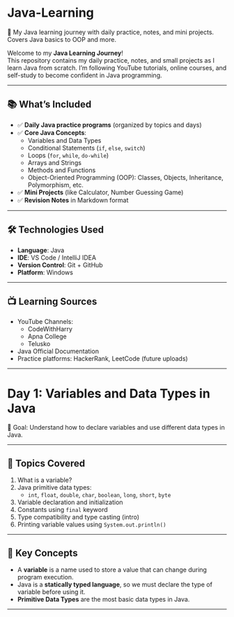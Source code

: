 # Java-Learning
📘 My Java learning journey with daily practice, notes, and mini projects. Covers Java basics to OOP and more.

Welcome to my **Java Learning Journey**!  
This repository contains my daily practice, notes, and small projects as I learn Java from scratch. I’m following YouTube tutorials, online courses, and self-study to become confident in Java programming.

---

## 📚 What’s Included

- ✅ **Daily Java practice programs** (organized by topics and days)
- ✅ **Core Java Concepts**:
  - Variables and Data Types
  - Conditional Statements (`if`, `else`, `switch`)
  - Loops (`for`, `while`, `do-while`)
  - Arrays and Strings
  - Methods and Functions
  - Object-Oriented Programming (OOP): Classes, Objects, Inheritance, Polymorphism, etc.
- ✅ **Mini Projects** (like Calculator, Number Guessing Game)
- ✅ **Revision Notes** in Markdown format

---

## 🛠️ Technologies Used

- **Language**: Java  
- **IDE**: VS Code / IntelliJ IDEA  
- **Version Control**: Git + GitHub  
- **Platform**: Windows  

---

## 📺 Learning Sources

- YouTube Channels:
  - CodeWithHarry
  - Apna College
  - Telusko
- Java Official Documentation
- Practice platforms: HackerRank, LeetCode (future uploads)

---

# Day 1: Variables and Data Types in Java

🎯 Goal: Understand how to declare variables and use different data types in Java.

---

## 📘 Topics Covered

1. What is a variable?
2. Java primitive data types:
   - `int`, `float`, `double`, `char`, `boolean`, `long`, `short`, `byte`
3. Variable declaration and initialization
4. Constants using `final` keyword
5. Type compatibility and type casting (intro)
6. Printing variable values using `System.out.println()`

---

## 🧠 Key Concepts

- A **variable** is a name used to store a value that can change during program execution.
- Java is a **statically typed language**, so we must declare the type of variable before using it.
- **Primitive Data Types** are the most basic data types in Java.

---
